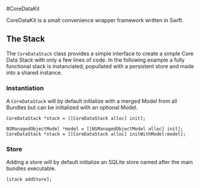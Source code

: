 #CoreDataKit

CoreDataKit is a small convenience wrapper framework written in Swift.


## The Stack

The `CoreDataStack` class provides a simple interface to create a simple Core Data Stack with only a few lines of code. In the following example a fully functional stack is instanciated, popullated with a persistent store and made into a shared instance.

### Instantiation

A `CoreDataStack` will by default initialize with a merged Model from all Bundles but can be initialized with an optional Model.

```objc
CoreDataStack *stack = [[CoreDataStack alloc] init];

NSManagedObjectModel *model = [[NSManagedObjectModel alloc] init];
CoreDataStack *stack = [[CoreDataStack alloc] initWithModel:model];
```

### Store

Adding a store will by default initialize an SQLite store named after the main bundles executable.

```objc
[stack addStore];
```
